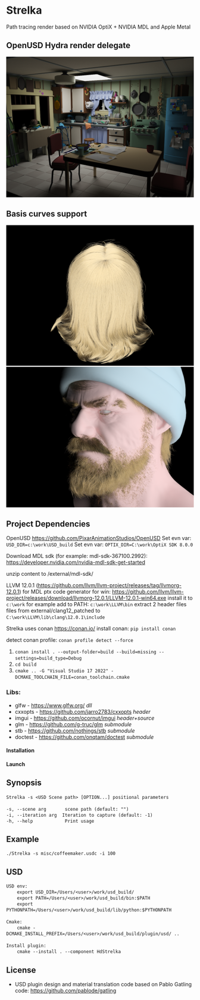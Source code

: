 # Strelka
Path tracing render based on NVIDIA OptiX + NVIDIA MDL and Apple Metal
## OpenUSD Hydra render delegate
![Kitchen Set from OpenUSD](images/Kitchen_2048i_4d_2048spp_0.png)
## Basis curves support
![Hairs](images/hairmat_2_light_10000i_6d_10000spp_0.png)
![Einar](images/einar_1024i_3d_1024spp_0.png)

## Project Dependencies

OpenUSD https://github.com/PixarAnimationStudios/OpenUSD
Set evn var: `USD_DIR=c:\work\USD_build`
Set evn var: `OPTIX_DIR=C:\work\OptiX SDK 8.0.0`

Download MDL sdk (for example: mdl-sdk-367100.2992): https://developer.nvidia.com/nvidia-mdl-sdk-get-started

unzip content to /external/mdl-sdk/

LLVM 12.0.1 (https://github.com/llvm/llvm-project/releases/tag/llvmorg-12.0.1) for MDL ptx code generator
for win: https://github.com/llvm/llvm-project/releases/download/llvmorg-12.0.1/LLVM-12.0.1-win64.exe
install it to `c:\work` for example
add to PATH: `c:\work\LLVM\bin`
extract 2 header files files from external/clang12_patched to `C:\work\LLVM\lib\clang\12.0.1\include`

Strelka uses conan https://conan.io/
install conan: `pip install conan` 

detect conan profile: `conan profile detect --force`

1. `conan install . --output-folder=build --build=missing --settings=build_type=Debug`
2. `cd build`
3. `cmake .. -G "Visual Studio 17 2022" -DCMAKE_TOOLCHAIN_FILE=conan_toolchain.cmake`

### Libs:
- glfw    - https://www.glfw.org/     *dll*
- cxxopts   - https://github.com/jarro2783/cxxopts  *header*
- imgui   - https://github.com/ocornut/imgui *header+source*
- glm      - https://github.com/g-truc/glm *submodule*
- stb       - https://github.com/nothings/stb *submodule*
- doctest      - https://github.com/onqtam/doctest *submodule*

#### Installation

#### Launch
    
## Synopsis 

    Strelka -s <USD Scene path> [OPTION...] positional parameters

    -s, --scene arg       scene path (default: "")
    -i, --iteration arg  Iteration to capture (default: -1)
    -h, --help            Print usage

## Example

    ./Strelka -s misc/coffeemaker.usdc -i 100

## USD
    USD env:
        export USD_DIR=/Users/<user>/work/usd_build/
        export PATH=/Users/<user>/work/usd_build/bin:$PATH
        export PYTHONPATH=/Users/<user>/work/usd_build/lib/python:$PYTHONPATH

    Cmake:
        cmake -DCMAKE_INSTALL_PREFIX=/Users/<user>/work/usd_build/plugin/usd/ ..

    Install plugin:
        cmake --install . --component HdStrelka

## License
* USD plugin design and material translation code based on Pablo Gatling code:
https://github.com/pablode/gatling